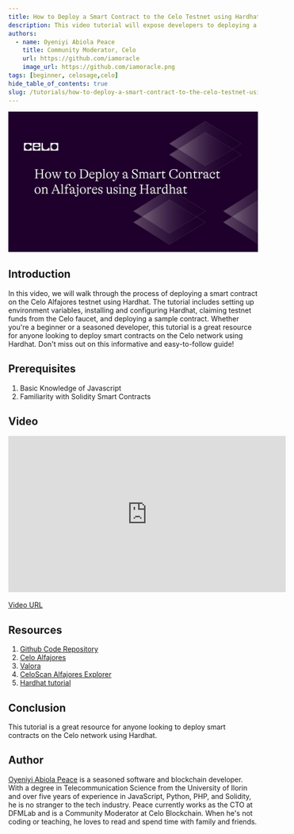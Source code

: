 ```yaml
---
title: How to Deploy a Smart Contract to the Celo Testnet using Hardhat
description: This video tutorial will expose developers to deploying a smart contract to the Celo Testnet using hardhat.
authors:
  - name: Oyeniyi Abiola Peace
    title: Community Moderator, Celo
    url: https://github.com/iamoracle
    image_url: https://github.com/iamoracle.png
tags: [beginner, celosage,celo]
hide_table_of_contents: true
slug: /tutorials/how-to-deploy-a-smart-contract-to-the-celo-testnet-using-hardhat
---
```


![header](../../src/data-tutorials/showcase/beginner/how-to-deploy-a-smart-contract-to-the-celo-testnet-using-hardhat.jpg)

## Introduction

In this video, we will walk through the process of deploying a smart contract on the Celo Alfajores testnet using Hardhat. The tutorial includes setting up environment variables, installing and configuring Hardhat, claiming testnet funds from the Celo faucet, and deploying a sample contract. Whether you're a beginner or a seasoned developer, this tutorial is a great resource for anyone looking to deploy smart contracts on the Celo network using Hardhat. Don't miss out on this informative and easy-to-follow guide!

## Prerequisites

1. Basic Knowledge of Javascript
2. Familiarity with Solidity Smart Contracts

## Video

<iframe width="560" height="315" src="https://www.youtube.com/watch?v=PDjg3lFEPxs" title="YouTube video player" frameborder="0" allow="accelerometer; autoplay; clipboard-write; encrypted-media; gyroscope; picture-in-picture; web-share" allowfullscreen></iframe>

[Video URL](https://www.youtube.com/watch?v=PDjg3lFEPxs)

## Resources

1. [Github Code Repository](https://github.com/iamoracle/celo-alfajores-hardhat)
2. [Celo Alfajores](https://faucet.celo.org)
3. [Valora](https://valoraapp.com)
4. [CeloScan Alfajores Explorer](https://alfajores.celoscan.io)
5. [Hardhat tutorial](https://docs.celo.org/developer/deploy/hardhat)

## Conclusion

This tutorial is a great resource for anyone looking to deploy smart contracts on the Celo network using Hardhat.

## Author

[Oyeniyi Abiola Peace](https://twitter.com/_iamoracle) is a seasoned software and blockchain developer. With a degree in Telecommunication Science from the University of Ilorin and over five years of experience in JavaScript, Python, PHP, and Solidity, he is no stranger to the tech industry. Peace currently works as the CTO at DFMLab and is a Community Moderator at Celo Blockchain. When he's not coding or teaching, he loves to read and spend time with family and friends.
